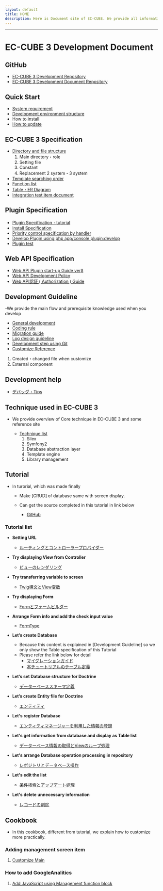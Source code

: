 ```yaml
---
layout: default
title: HOME
description: Here is Document site of EC-CUBE. We provide all information such as Development Guideline, Concept of elemental technology, Tutorial for Development on main EC-Cube and Plugin, Cookbook, etc.
---
```


---

# EC-CUBE 3 Development Document

## GitHub

- <a href="https://github.com/EC-CUBE/ec-cube" target="_blank">EC-CUBE 3 Development Repository</a>
- <a href="https://github.com/EC-CUBE/ec-cube.github.io" target="_blank">EC-CUBE 3 Development Document Repository</a>

## Quick Start

- [System requirement](/requirement.html)
- [Development environment structure](development-environment.html)
- [How to install](/install.html)
- [How to update](/update.html)

## EC-CUBE 3 Specification

- [Directory and file structure](/spec-directory-structure.html)
  1. Main directory・role
  1. Setting file
  1. Constant
  1. Replacement 2 system・3 system
- [Template searching order](/template.html)
- <a href="https://github.com/EC-CUBE/eccube3-doc/blob/master/feature_list.xls" target="_blank">Function list</a>
- <a href="https://github.com/EC-CUBE/eccube3-doc/tree/master/ER-D" target="_blank">Table・ER Diagram</a>
- <a href="https://github.com/EC-CUBE/eccube3-doc/tree/master/IntegrationTest" target="_blank">Integration test item document</a>

## Plugin Specification

- [Plugin Specification・tutorial](/plugin.html)
- [Install Specification](/plugin_install.html)
- [Priority control specification by handler](/plugin_handler.html) 
- [Develop Plugin using php app/console plugin:develop ](/plugin_console.html)
- [Plugin test](plugin-test.html)

## Web API Specification

- [Web API Plugin start-up Guide verβ](/web-api-doc.html)
- [Web API Development Policy](/api.html)
- [Web API認証 ( Authorization ) Guide](/api_authorization.html)

## Development Guideline
-We provide the main flow and prerequisite knowledge used when you develop 

- [General development](workflow-general-image.html)
- [Coding rule](coding_style.html)
- [Migration guide](migration.html)
- <a href="http://qiita.com/nanasess/items/350e59b29cceb2f122b3" target="_blank">Log design guideline</a>
- [Development step using Git](workflow.html)
- [Customize Reference](customize-reference.html)
1. Created・changed file when customize
2. External component

## Development help

- [デバッグ・Tips](tips.html)

## Technique used in EC-CUBE 3
- We provide overview of Core technique in EC-CUBE 3 and some reference site

	- [Technique list](/architecture.html)
		1. Silex 
		1. Symfony2
		1. Database abstraction layer 
		1. Template engine 
		1. Library management 


## Tutorial

- In turorial, which was made finally

    - Make [CRUD] of database same with screen display.

    - Can get the source completed in this tutorial in link below
    
        - <a href="https://github.com/geany-y/ec-cube/tree/documents/tutorial" target="_blank">GitHub</a>

### Tutorial list

- **Setting URL**
    - [ルーティングとコントローラープロバイダー](tutorial-1.html)

- **Try displaying View from Controller**
    - [ビューのレンダリング](tutorial-2.html)

- **Try transferring variable to screen**
    - [Twig構文とView変数](tutorial-3.html)

- **Try displaying Form**
    - [Formとフォームビルダー](tutorial-4.html)

- **Arrange Form info and add the check input value**
    - [FormType](tutorial-5.html)

- **Let’s create Database**
    - Because this content is explained in [Development Guideline] so we only show the Table specification of this Tutorial 
    - Please refer the link below for detail
        - [マイグレーションガイド](migration.html)
        - [本チュートリアルのテーブル定義](tutorial-6.html)

- **Let’s set Database structure for Doctrine**
    - [データーベーススキーマ定義](tutorial-7.html)

- **Let’s create Entity file for Doctrine**
    - [エンティティ](tutorial-8.html)

- **Let's register Database**
    - [エンティティマネージャーを利用した情報の登録](tutorial-9.html)

- **Let's get information from database and display as Table list**
    - [データーベース情報の取得とViewのループ処理](tutorial-10.html)

- **Let's arrange Database operation processing in repository**
    - [レポジトリとデータベース操作](tutorial-11.html)

- **Let's edit the list**
    - [条件検索とアップデート処理](tutorial-12.html)

- **Let's delete unnecessary information**
    - [レコードの削除](tutorial-13.html)


## Cookbook

- In this cookbook, different from tutorial, we explain how to customize more practically.

### Adding management screen item

1. [Customize Main](cookbook-1-cube3-customize-admin-add.html)

### How to add GoogleAnalitics

1. [Add JavaScript using Management function block](cookbook-2-cube3-customize-js.html)
